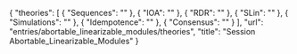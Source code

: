 {
    "theories": [
        {
            "Sequences": ""
        },
        {
            "IOA": ""
        },
        {
            "RDR": ""
        },
        {
            "SLin": ""
        },
        {
            "Simulations": ""
        },
        {
            "Idempotence": ""
        },
        {
            "Consensus": ""
        }
    ],
    "url": "entries/abortable_linearizable_modules/theories",
    "title": "Session Abortable_Linearizable_Modules"
}